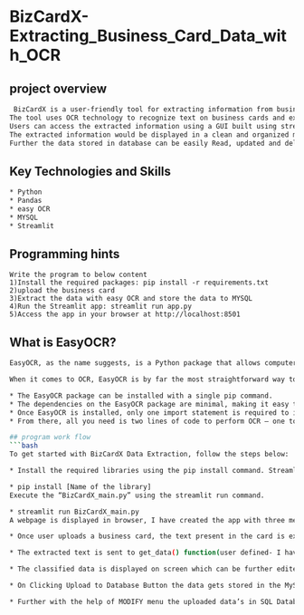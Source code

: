 
# BizCardX-Extracting_Business_Card_Data_with_OCR
## project overview
```bash
 BizCardX is a user-friendly tool for extracting information from business cards. 
The tool uses OCR technology to recognize text on business cards and extracts the data into a SQL database after classification using regular expressions.
Users can access the extracted information using a GUI built using streamlit. The BizCardX application is a simple and intuitive user interface that guides users through the process of uploading the business card image and extracting its information.
The extracted information would be displayed in a clean and organized manner, and users would be able to easily add it to the database with the click of a button. 
Further the data stored in database can be easily Read, updated and deleted by user as per the requirement.
 ```
## Key Technologies and Skills
```bash
* Python
* Pandas
* easy OCR
* MYSQL
* Streamlit
```
## Programming hints
```http
Write the program to below content
1)Install the required packages: pip install -r requirements.txt
2)upload the business card
3)Extract the data with easy OCR and store the data to MYSQL
4)Run the Streamlit app: streamlit run app.py
5)Access the app in your browser at http://localhost:8501
```

## What is EasyOCR?
```bash
EasyOCR, as the name suggests, is a Python package that allows computer vision developers to effortlessly perform Optical Character Recognition.It is a Python library for Optical Character Recognition (OCR) that allows you to easily extract text from images and scanned documents. In my project I am using easyOCR to extract text from business cards.

When it comes to OCR, EasyOCR is by far the most straightforward way to apply Optical Character Recognition:

* The EasyOCR package can be installed with a single pip command.
* The dependencies on the EasyOCR package are minimal, making it easy to configure your OCR development environment.
* Once EasyOCR is installed, only one import statement is required to import the package into your project.
* From there, all you need is two lines of code to perform OCR — one to initialize the Reader class and then another to OCR the image via the readtext function.

## program work flow
```bash
To get started with BizCardX Data Extraction, follow the steps below:

* Install the required libraries using the pip install command. Streamlit, mysql.connector, pandas, easyocr.

* pip install [Name of the library]
Execute the “BizCardX_main.py” using the streamlit run command.

* streamlit run BizCardX_main.py
A webpage is displayed in browser, I have created the app with three menu options namely HOME, UPLOAD & EXTRACT, MODIFY where user has the option to upload the respective Business Card whose information has to be extracted, stored, modified or deleted if needed.

* Once user uploads a business card, the text present in the card is extracted by easyocr library.

* The extracted text is sent to get_data() function(user defined- I have coded this function) for respective text classification as company name, card holder name, designation, mobile number, email address, website URL, area, city, state, and pin code using loops and some regular expression.

* The classified data is displayed on screen which can be further edited by user based on requirement.

* On Clicking Upload to Database Button the data gets stored in the MySQL Database. (Note: Provide respective host, user, password, database name in create_database, sql_table_creation and connect_database for establishing connection.)

* Further with the help of MODIFY menu the uploaded data’s in SQL Database can be accessed for Read, Update and Delete Operations.
```
